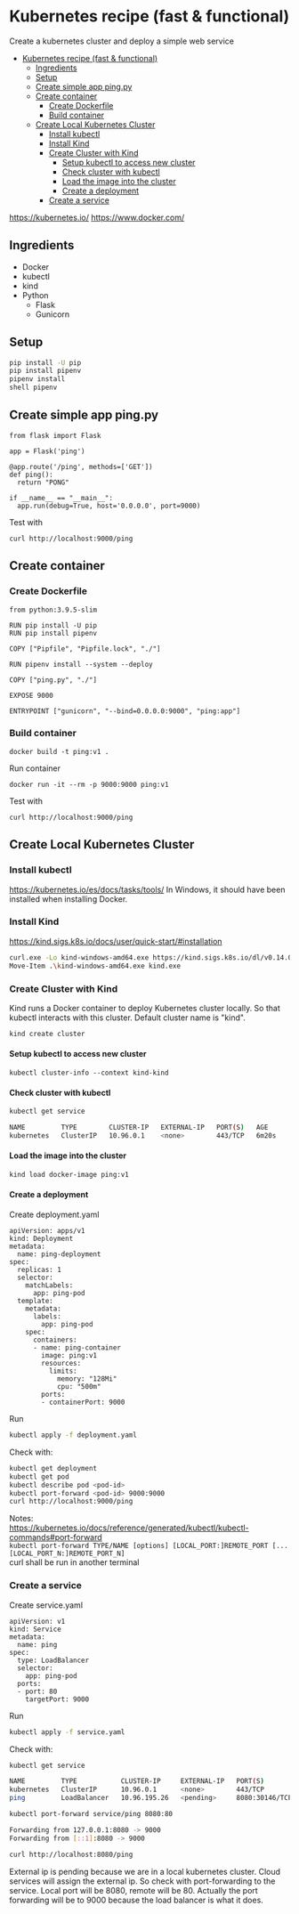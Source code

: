 # Kubernetes recipe (fast & functional)

Create a kubernetes cluster and deploy a simple web service

- [Kubernetes recipe (fast & functional)](#kubernetes-recipe-fast--functional)
  - [Ingredients](#ingredients)
  - [Setup](#setup)
  - [Create simple app ping.py](#create-simple-app-pingpy)
  - [Create container](#create-container)
    - [Create Dockerfile](#create-dockerfile)
    - [Build container](#build-container)
  - [Create Local Kubernetes Cluster](#create-local-kubernetes-cluster)
    - [Install kubectl](#install-kubectl)
    - [Install Kind](#install-kind)
    - [Create Cluster with Kind](#create-cluster-with-kind)
      - [Setup kubectl to access new cluster](#setup-kubectl-to-access-new-cluster)
      - [Check cluster with kubectl](#check-cluster-with-kubectl)
      - [Load the image into the cluster](#load-the-image-into-the-cluster)
      - [Create a deployment](#create-a-deployment)
    - [Create a service](#create-a-service)

https://kubernetes.io/
https://www.docker.com/

## Ingredients

  - Docker
  - kubectl
  - kind
  - Python
    - Flask
    - Gunicorn

## Setup

```bash
pip install -U pip
pip install pipenv
pipenv install
shell pipenv
```

## Create simple app ping.py
```
from flask import Flask

app = Flask('ping')

@app.route('/ping', methods=['GET'])
def ping():
  return "PONG"

if __name__ == "__main__":
  app.run(debug=True, host='0.0.0.0', port=9000)
```

Test with 
```
curl http://localhost:9000/ping
```

## Create container

### Create Dockerfile

```
from python:3.9.5-slim

RUN pip install -U pip
RUN pip install pipenv

COPY ["Pipfile", "Pipfile.lock", "./"]

RUN pipenv install --system --deploy

COPY ["ping.py", "./"]

EXPOSE 9000

ENTRYPOINT ["gunicorn", "--bind=0.0.0.0:9000", "ping:app"]
```

### Build container
```
docker build -t ping:v1 .
```

Run container
```
docker run -it --rm -p 9000:9000 ping:v1
``` 
Test with 
```
curl http://localhost:9000/ping
```

## Create Local Kubernetes Cluster

### Install kubectl
https://kubernetes.io/es/docs/tasks/tools/
In Windows, it should have been installed when installing Docker.

### Install Kind
https://kind.sigs.k8s.io/docs/user/quick-start/#installation
```bash
curl.exe -Lo kind-windows-amd64.exe https://kind.sigs.k8s.io/dl/v0.14.0/kind-windows-amd64
Move-Item .\kind-windows-amd64.exe kind.exe
```
### Create Cluster with Kind
Kind runs a Docker container to deploy Kubernetes cluster locally. So that kubectl interacts with this cluster. Default cluster name is "kind". 
```bash 
kind create cluster
```
#### Setup kubectl to access new cluster
```
kubectl cluster-info --context kind-kind
```
#### Check cluster with kubectl 
```bash
kubectl get service

NAME         TYPE        CLUSTER-IP   EXTERNAL-IP   PORT(S)   AGE
kubernetes   ClusterIP   10.96.0.1    <none>        443/TCP   6m20s
```
#### Load the image into the cluster
```bash
kind load docker-image ping:v1
```
#### Create a deployment
Create  deployment.yaml
```
apiVersion: apps/v1
kind: Deployment
metadata:
  name: ping-deployment
spec:
  replicas: 1
  selector:
    matchLabels:
      app: ping-pod
  template:
    metadata:
      labels:
        app: ping-pod
    spec:
      containers:
      - name: ping-container
        image: ping:v1
        resources:
          limits:
            memory: "128Mi"
            cpu: "500m"
        ports:
        - containerPort: 9000
```
Run 
```bash
kubectl apply -f deployment.yaml
```
Check with:
```bash
kubectl get deployment
kubectl get pod
kubectl describe pod <pod-id>
kubectl port-forward <pod-id> 9000:9000
curl http://localhost:9000/ping
```
Notes:  
https://kubernetes.io/docs/reference/generated/kubectl/kubectl-commands#port-forward  
`kubectl port-forward TYPE/NAME [options] [LOCAL_PORT:]REMOTE_PORT [...[LOCAL_PORT_N:]REMOTE_PORT_N]`  
curl shall be run in another terminal

### Create a service
Create service.yaml
```
apiVersion: v1
kind: Service
metadata:
  name: ping
spec:
  type: LoadBalancer
  selector:
    app: ping-pod
  ports:
  - port: 80
    targetPort: 9000
```
Run 
```bash 
kubectl apply -f service.yaml
```
Check with:
```bash
kubectl get service

NAME         TYPE           CLUSTER-IP     EXTERNAL-IP   PORT(S)          AGE
kubernetes   ClusterIP      10.96.0.1      <none>        443/TCP          63m
ping         LoadBalancer   10.96.195.26   <pending>     8080:30146/TCP   2m32s

kubectl port-forward service/ping 8080:80

Forwarding from 127.0.0.1:8080 -> 9000
Forwarding from [::1]:8080 -> 9000

curl http://localhost:8080/ping
```

External ip is pending because we are in a local kubernetes cluster. Cloud services will assign the external ip.
So check with port-forwarding to the service. Local port will be 8080, remote will be 80. Actually the port forwarding will be to 9000
because the load balancer is what it does.



